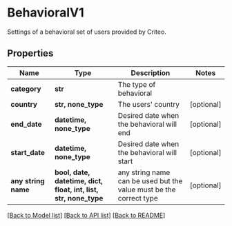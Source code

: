 # BehavioralV1

Settings of a behavioral set of users provided by Criteo.

## Properties
Name | Type | Description | Notes
------------ | ------------- | ------------- | -------------
**category** | **str** | The type of behavioral | 
**country** | **str, none_type** | The users&#39; country | [optional] 
**end_date** | **datetime, none_type** | Desired date when the behavioral will end | [optional] 
**start_date** | **datetime, none_type** | Desired date when the behavioral will start | [optional] 
**any string name** | **bool, date, datetime, dict, float, int, list, str, none_type** | any string name can be used but the value must be the correct type | [optional]

[[Back to Model list]](../README.md#documentation-for-models) [[Back to API list]](../README.md#documentation-for-api-endpoints) [[Back to README]](../README.md)


